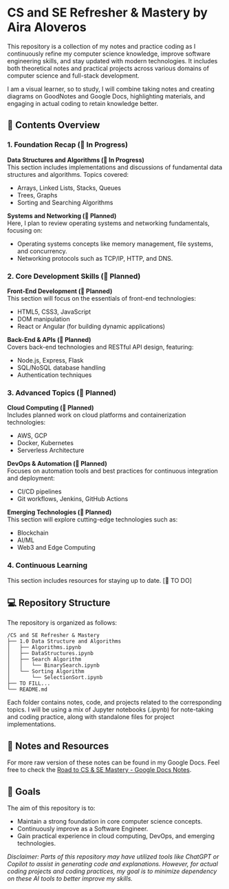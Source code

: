 # **CS and SE Refresher & Mastery by Aira Aloveros**

This repository is a collection of my notes and practice coding as I continuously refine my computer science knowledge, improve software engineering skills, and stay updated with modern technologies. It includes both theoretical notes and practical projects across various domains of computer science and full-stack development.

I am a visual learner, so to study, I will combine taking notes and creating diagrams on GoodNotes and Google Docs, highlighting materials, and engaging in actual coding to retain knowledge better.

## 📅 Contents Overview

### 1. Foundation Recap (🔄 In Progress)

**Data Structures and Algorithms (🔄 In Progress)**  
This section includes implementations and discussions of fundamental data structures and algorithms. Topics covered:
- Arrays, Linked Lists, Stacks, Queues
- Trees, Graphs
- Sorting and Searching Algorithms

**Systems and Networking (📝 Planned)**  
Here, I plan to review operating systems and networking fundamentals, focusing on:
- Operating systems concepts like memory management, file systems, and concurrency.
- Networking protocols such as TCP/IP, HTTP, and DNS.

### 2. Core Development Skills (📝 Planned)

**Front-End Development (📝 Planned)**  
This section will focus on the essentials of front-end technologies:
- HTML5, CSS3, JavaScript
- DOM manipulation
- React or Angular (for building dynamic applications)

**Back-End & APIs (📝 Planned)**  
Covers back-end technologies and RESTful API design, featuring:
- Node.js, Express, Flask
- SQL/NoSQL database handling
- Authentication techniques

### 3. Advanced Topics (📝 Planned)

**Cloud Computing (📝 Planned)**  
Includes planned work on cloud platforms and containerization technologies:
- AWS, GCP
- Docker, Kubernetes
- Serverless Architecture

**DevOps & Automation (📝 Planned)**  
Focuses on automation tools and best practices for continuous integration and deployment:
- CI/CD pipelines
- Git workflows, Jenkins, GitHub Actions

**Emerging Technologies (📝 Planned)**  
This section will explore cutting-edge technologies such as:
- Blockchain
- AI/ML
- Web3 and Edge Computing

### 4. Continuous Learning
This section includes resources for staying up to date. [📝 TO DO]

## 💻 Repository Structure

The repository is organized as follows:

```
/CS and SE Refresher & Mastery
├── 1.0 Data Structure and Algorithms
│   ├── Algorithms.ipynb
│   ├── DataStructures.ipynb
│   ├── Search Algorithm
│   │   └── BinarySearch.ipynb
│   └── Sorting Algorithm
│       └── SelectionSort.ipynb
├── TO FILL...
└── README.md

```

Each folder contains notes, code, and projects related to the corresponding topics. I will be using a mix of Jupyter notebooks (.ipynb) for note-taking and coding practice, along with standalone files for project implementations.

## 📝 Notes and Resources

For more raw version of these notes can be found in my Google Docs. Feel free to check the [Road to CS & SE Mastery - Google Docs Notes](https://docs.google.com/document/d/10SN9BOhSFy0uYP_4_ckPrBdMLZ4oqDlq1_z4wJchWZg/edit?usp=sharing).

## 🎯 Goals

The aim of this repository is to:
- Maintain a strong foundation in core computer science concepts.
- Continuously improve as a Software Engineer.
- Gain practical experience in cloud computing, DevOps, and emerging technologies.

*Disclaimer: Parts of this repository may have utilized tools like ChatGPT or Copilot to assist in generating code and explanations. However, for actual coding projects and coding practices, my goal is to minimize dependency on these AI tools to better improve my skills.*
